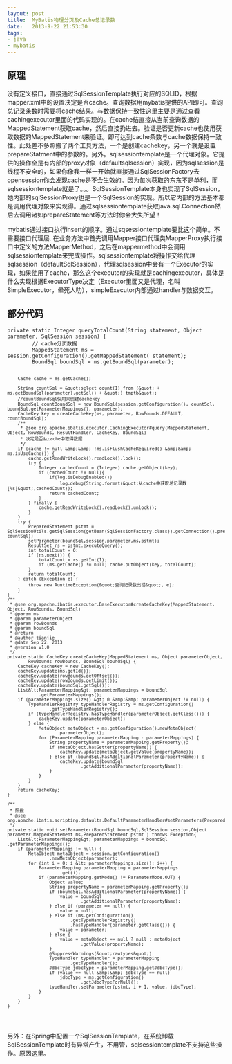 ```yaml
---
layout: post
title:  MyBatis物理分页及Cache总记录数
date:   2013-9-22 21:53:30
tags:
- java
- mybatis
---
```


<h2 id="">原理</h2>
<p>没有定义接口，直接通过SqlSessionTemplate执行对应的SQLID，根据mapper.xml中的设置决定是否cache。查询数据用mybatis提供的API即可。查询总记录条数时需要将cache结果。与数据保持一致性这里主要是通过查看cachingexecutor里面的代码实现的。在cache结直接从当前查询数据的MappedStatement获取cache，然后直接扔进去。验证是否更新cache也使用获取数据的MappedStatement来验证。即可达到cache条数与cache数据保持一致性。此处差不多照搬了两个工具方法，一个是创建cachekey，另一个就是设置prepareStatment中的参数的。另外。sqlsessiontemplate是一个代理对象。它提供的操作全是有内部的proxy对象（defaultsqlsession）实现，因为sqlsession是线程不安全的，如果你像我一样一开始就直接通过SqlSessionFactory去opensession你会发现cache是不会生效的。因为每次获取的东东不是单利，而sqlsessiontemplate就是了。。。SqlSessionTemplate本身也实现了SqlSession，她内部的sqlSessionProxy也是一个SqlSession的实现。所以它内部的方法基本都是调用代理对象来实现得。通过sqlsessiontemplate获取java.sql.Connection然后去调用诸如prepareStatement等方法时你会大失所望！</p>
<p>mybatis通过接口执行insert的顺序。通过sqsessiontemplate要比这个简单。不需要接口代理层.
在业务方法中首先调用Mapper接口代理类MapperProxy执行接口中定义的方法MapperMethod，之后在mappermethod中会调用sqlsessiontemplate来完成操作。sqlsessiontemplate将操作交给代理sqlsession（defaultSqlSession），代理sqlsession中会有一个Executor的实现，如果使用了cache，那么这个executor的实现就是cachingexecutor，具体是什么实现根据ExecutorType决定（Executor里面又是代理，名叫SimpleExecutor，晕死人叻），simpleExecutor内部通过handler与数据交互。</p>
<h2 id="_1">部分代码</h2>
<pre><code class="java">private static Integer queryTotalCount(String statement, Object parameter, SqlSession session) {
        // cache分页数据
        MappedStatement ms = session.getConfiguration().getMappedStatement( statement);
        BoundSql boundSql = ms.getBoundSql(parameter);

        Cache cache = ms.getCache();

        String countSql = &quot;select count(1) from (&quot; + ms.getBoundSql(parameter).getSql() + &quot;) tmptb&quot;;
        //countBoundSql仅用来创建cachekey
        BoundSql countBoundSql = new BoundSql(session.getConfiguration(), countSql, boundSql.getParameterMappings(), parameter);
        CacheKey key = createCacheKey(ms, parameter, RowBounds.DEFAULT, countBoundSql);
        /**
         * @see org.apache.ibatis.executor.CachingExecutor#query(MappedStatement, Object, RowBounds, ResultHandler, CacheKey, BoundSql)
         * 决定是否从cache中取得数据
         */
        if (cache != null &amp;&amp; !ms.isFlushCacheRequired() &amp;&amp; ms.isUseCache()) {
            cache.getReadWriteLock().readLock().lock();
            try {
                Integer cachedCount = (Integer) cache.getObject(key);
                if (cachedCount != null){
                    if(log.isDebugEnabled())
                        log.debug(String.format(&quot;从cache中获取总记录数[%s]&quot;,cachedCount));
                    return cachedCount;
                }
            } finally {
                cache.getReadWriteLock().readLock().unlock();
            }
        }
        try {
            PreparedStatement pstmt = SqlSessionUtils.getSqlSession(getBean(SqlSessionFactory.class)).getConnection().prepareStatement( countSql);
            setParameter(boundSql,session,parameter,ms,pstmt);
            ResultSet rs = pstmt.executeQuery();
            int totalCount = 0;
            if (rs.next()) {
                totalCount = rs.getInt(1);
                if (ms.getCache() != null) cache.putObject(key, totalCount);
            }
            return totalCount;
        } catch (Exception e) {
            throw new RuntimeException(&quot;查询记录数出错&quot;, e);
        }
    }
    /**
     * @see org.apache.ibatis.executor.BaseExecutor#createCacheKey(MappedStatement, Object, RowBounds, BoundSql)
     * @param ms
     * @param parameterObject
     * @param rowBounds
     * @param boundSql
     * @return
     * @author tianjie
     * @date Sep 22, 2013
     * @version v1.0
     */
    private static CacheKey createCacheKey(MappedStatement ms, Object parameterObject,
            RowBounds rowBounds, BoundSql boundSql) {
        CacheKey cacheKey = new CacheKey();
        cacheKey.update(ms.getId());
        cacheKey.update(rowBounds.getOffset());
        cacheKey.update(rowBounds.getLimit());
        cacheKey.update(boundSql.getSql());
        List&lt;ParameterMapping&gt; parameterMappings = boundSql
                .getParameterMappings();
        if (parameterMappings.size() &gt; 0 &amp;&amp; parameterObject != null) {
            TypeHandlerRegistry typeHandlerRegistry = ms.getConfiguration()
                    .getTypeHandlerRegistry();
            if (typeHandlerRegistry.hasTypeHandler(parameterObject.getClass())) {
                cacheKey.update(parameterObject);
            } else {
                MetaObject metaObject = ms.getConfiguration().newMetaObject(
                        parameterObject);
                for (ParameterMapping parameterMapping : parameterMappings) {
                    String propertyName = parameterMapping.getProperty();
                    if (metaObject.hasGetter(propertyName)) {
                        cacheKey.update(metaObject.getValue(propertyName));
                    } else if (boundSql.hasAdditionalParameter(propertyName)) {
                        cacheKey.update(boundSql
                                .getAdditionalParameter(propertyName));
                    }
                }
            }
        }
        return cacheKey;
    }

    /**
     * 照搬
     * @see org.apache.ibatis.scripting.defaults.DefaultParameterHandler#setParameters(PreparedStatement)
     */
    private static void setParameter(BoundSql boundSql,SqlSession session,Object parameter,MappedStatement ms,PreparedStatement pstmt ) throws Exception{
        List&lt;ParameterMapping&gt; parameterMappings = boundSql .getParameterMappings();
        if (parameterMappings != null) {
            MetaObject metaObject = session.getConfiguration()
                    .newMetaObject(parameter);
            for (int i = 0; i &lt; parameterMappings.size(); i++) {
                ParameterMapping parameterMapping = parameterMappings
                        .get(i);
                if (parameterMapping.getMode() != ParameterMode.OUT) {
                    Object value;
                    String propertyName = parameterMapping.getProperty();
                    if (boundSql.hasAdditionalParameter(propertyName)) {
                        value = boundSql
                                .getAdditionalParameter(propertyName);
                    } else if (parameter == null) {
                        value = null;
                    } else if (ms.getConfiguration()
                            .getTypeHandlerRegistry()
                            .hasTypeHandler(parameter.getClass())) {
                        value = parameter;
                    } else {
                        value = metaObject == null ? null : metaObject
                                .getValue(propertyName);
                    }
                    @SuppressWarnings(&quot;rawtypes&quot;)
                    TypeHandler typeHandler = parameterMapping
                            .getTypeHandler();
                    JdbcType jdbcType = parameterMapping.getJdbcType();
                    if (value == null &amp;&amp; jdbcType == null)
                        jdbcType = ms.getConfiguration()
                                .getJdbcTypeForNull();
                    typeHandler.setParameter(pstmt, i + 1, value, jdbcType);
                }
            }
        }
    }
</code></pre>

<p>另外：在Spring中配置一个SqlSessionTemplate，在系统卸载SqlSessionTemplate时有异常产生，不用管，sqlsessiontemplate不支持这些操作。原因<a href="http://lizhizhang.iteye.com/blog/1917807">这里</a>。</p>